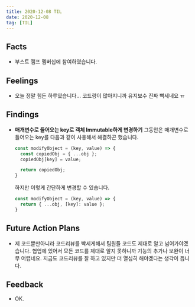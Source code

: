 ```yaml
---
title: 2020-12-08 TIL
date: 2020-12-08
tag: [TIL]
---
```


## Facts

- 부스트 캠프 멤버십에 참여하였습니다.

## Feelings

- 오늘 정말 힘든 하루였습니다... 코드량이 많아지니까 유지보수 진짜 빡세네요 ㅠ

## Findings

- **매개변수로 들어오는 key로 객체 Immutable하게 변경하기**
  그동안은 매개변수로 들어오는 key를 다음과 같이 사용해서 해결하곤 했습니다.

    ```js
    const modifyObject = (key, value) => {
      const copiedObj = { ...obj };
      copiedObj[key] = value;

      return copiedObj;
    }
    ```

    하지만 이렇게 간단하게 변경할 수 있습니다.

    ```js
    const modifyObject = (key, value) => {
      return { ...obj, [key]: value };
    }
    ```

## Future Action Plans

- 제 코드뿐만아니라 코드리뷰를 빡세게해서 팀원들 코드도 제대로 알고 넘어가야겠습니다. 협업에 있어서 모든 코드를 제대로 알지 못하니까 기능의 추가나 보완이 너무 어렵네요. 지금도 코드리뷰를 잘 하고 있지만 더 열심히 해야겠다는 생각이 듭니다.

## Feedback

- OK.
